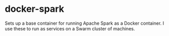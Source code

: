 # docker-spark

Sets up a base container for running Apache Spark as a Docker container.  I use these to run as services on a Swarm cluster of machines. 
